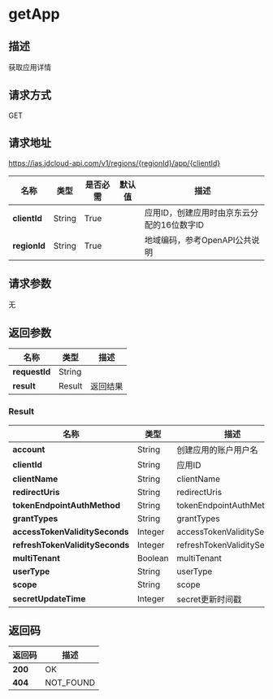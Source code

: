 # getApp


## 描述
获取应用详情

## 请求方式
GET

## 请求地址
https://ias.jdcloud-api.com/v1/regions/{regionId}/app/{clientId}

|名称|类型|是否必需|默认值|描述|
|---|---|---|---|---|
|**clientId**|String|True| |应用ID，创建应用时由京东云分配的16位数字ID|
|**regionId**|String|True| |地域编码，参考OpenAPI公共说明|

## 请求参数
无

## 返回参数
|名称|类型|描述|
|---|---|---|
|**requestId**|String| |
|**result**|Result|返回结果|

### Result
|名称|类型|描述|
|---|---|---|
|**account**|String|创建应用的账户用户名|
|**clientId**|String|应用ID|
|**clientName**|String|clientName|
|**redirectUris**|String|redirectUris|
|**tokenEndpointAuthMethod**|String|tokenEndpointAuthMethod|
|**grantTypes**|String|grantTypes|
|**accessTokenValiditySeconds**|Integer|accessTokenValiditySeconds|
|**refreshTokenValiditySeconds**|Integer|refreshTokenValiditySeconds|
|**multiTenant**|Boolean|multiTenant|
|**userType**|String|userType|
|**scope**|String|scope|
|**secretUpdateTime**|Integer|secret更新时间戳|

## 返回码
|返回码|描述|
|---|---|
|**200**|OK|
|**404**|NOT_FOUND|
